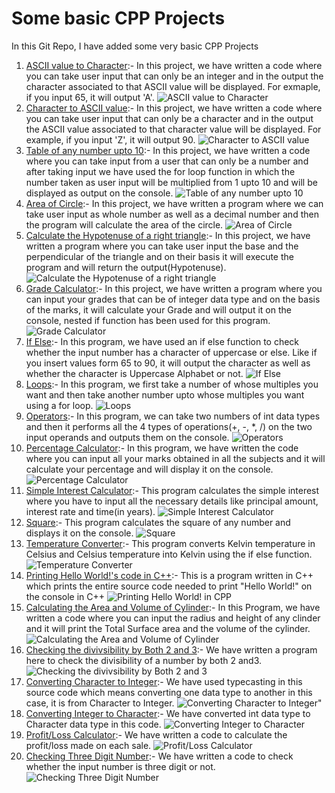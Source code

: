 # Some basic CPP Projects  
In this Git Repo, I have added some very basic CPP Projects
1. [ASCII value to Character](https://github.com/vaibhavvaishnav221/Some-basic-CPP-Projects/blob/main/ASCIItoCharacter.cpp "ASCII value to Character"):- In this project, we have written a code where you can take user input that can only be an integer and in the output the character associated to that ASCII value will be displayed. For exmaple, if you input 65, it will output 'A'.
![ASCII value to Character](https://github.com/vaibhavvaishnav221/Some-basic-CPP-Projects/blob/main/Screenshot%20(81).png "ASCII value to Character")
2. [Character to ASCII value](https://github.com/vaibhavvaishnav221/Some-basic-CPP-Projects/blob/main/CharactertoASCII.cpp "Character to ASCII value"):- In this project, we have written a code where you can take user input that can only be a character and in the output the ASCII value associated to that character value will be displayed. For example, if you input 'Z', it will output 90.
![Character to ASCII value](https://github.com/vaibhavvaishnav221/Some-basic-CPP-Projects/blob/main/Screenshot%20(83).png "Character to ASCII value")
3. [Table of any number upto 10](https://github.com/vaibhavvaishnav221/Some-basic-CPP-Projects/blob/main/Tableofanynumberupto10.cpp "Table of any number upto 10"):- In this project, we have written a code where you can take input from a user that can only be a number and after taking input we have used the for loop function in which the number taken as user input will be multiplied from 1 upto 10 and will be displayed as output on the console.
![Table of any number upto 10](https://github.com/vaibhavvaishnav221/Some-basic-CPP-Projects/blob/main/Screenshot%20(91).png "Table of any number upto 10")
4. [Area of Circle](https://github.com/vaibhavvaishnav221/Some-basic-CPP-Projects/blob/main/areaofcircle.cpp "Area of Circle"):- In this project, we have written a program where we can take user input as whole number as well as a decimal number and then the program will calculate the area of the circle.
![Area of Circle](https://github.com/vaibhavvaishnav221/Some-basic-CPP-Projects/blob/main/Screenshot%20(80).png "Area of Circle")
5. [Calculate the Hypotenuse of a right triangle](https://github.com/vaibhavvaishnav221/Some-basic-CPP-Projects/blob/main/calc_hypotenuse_of_right_triangle.cpp "Calculate the Hypotenuse of a right triangle"):- In this project, we have written a program where you can take user input the base and the perpendicular of the triangle and on their basis it will execute the program and will return the output(Hypotenuse).
![Calculate the Hypotenuse of a right triangle](https://github.com/vaibhavvaishnav221/Some-basic-CPP-Projects/blob/main/Screenshot%20(82).png "Calculate the Hypotenuse of a right triangle")
6. [Grade Calculator](https://github.com/vaibhavvaishnav221/Some-basic-CPP-Projects/blob/main/gradecalculator.cpp "Grade Calculator"):- In this project, we have written a program where you can input your grades that can be of integer data type and on the basis of the marks, it will calculate your Grade and will output it on the console, nested if function has been used for this program.
![Grade Calculator](https://github.com/vaibhavvaishnav221/Some-basic-CPP-Projects/blob/main/Screenshot%20(84).png "Grade Calculator")
7. [If Else](https://github.com/vaibhavvaishnav221/Some-basic-CPP-Projects/blob/main/ifelse.cpp "If Else"):- In this program, we have used an if else function to check whether the input number has a character of uppercase or else. Like if you insert values form 65 to 90, it will output the character as well as whether the character is Uppercase Alphabet or not.
![If Else](https://github.com/vaibhavvaishnav221/Some-basic-CPP-Projects/blob/main/Screenshot%20(85).png "If Else")
8. [Loops](https://github.com/vaibhavvaishnav221/Some-basic-CPP-Projects/blob/main/loops.cpp "Loops"):- In this program, we first take a number of whose multiples you want and then take another number upto whose multiples you want using a for loop.
![Loops](https://github.com/vaibhavvaishnav221/Some-basic-CPP-Projects/blob/main/Screenshot%20(86).png "Loops")
9. [Operators](https://github.com/vaibhavvaishnav221/Some-basic-CPP-Projects/blob/main/operators.cpp "Operators"):- In this program, we can take two numbers of int data types and then it performs all the 4 types of operations(+, -, *, /) on the two input operands and outputs them on the console.
![Operators](https://github.com/vaibhavvaishnav221/Some-basic-CPP-Projects/blob/main/Screenshot%20(87).png "Operators")
10. [Percentage Calculator](https://github.com/vaibhavvaishnav221/Some-basic-CPP-Projects/blob/main/percentage.cpp "Percentage Calculator"):- In this program, we have written the code where you can input all your marks obtained in all the subjects and it will calculate your percentage and will display it on the console.
![Percentage Calculator](https://github.com/vaibhavvaishnav221/Some-basic-CPP-Projects/blob/main/Screenshot%20(88).png "Percentage Calculator")
11. [Simple Interest Calculator](https://github.com/vaibhavvaishnav221/Some-basic-CPP-Projects/blob/main/simpleinterest.cpp "Simple Interest"):- This program calculates the simple interest where you have to input all the necessary details like principal amount, interest rate and time(in years).
![Simple Interest Calculator](https://github.com/vaibhavvaishnav221/Some-basic-CPP-Projects/blob/main/Screenshot%20(89).png "Simple Interest Calculator")
12. [Square](https://github.com/vaibhavvaishnav221/Some-basic-CPP-Projects/blob/main/square.cpp "Square"):- This program calculates the square of any number and displays it on the console.
![Square](https://github.com/vaibhavvaishnav221/Some-basic-CPP-Projects/blob/main/Screenshot%20(90).png "Square")
13. [Temperature Converter](https://github.com/vaibhavvaishnav221/Some-basic-CPP-Projects/blob/main/tempconverter.cpp "Temperature Converter"):- This program converts Kelvin temperature in Celsius and Celsius temperature into Kelvin using the if else function.
![Temperature Converter](https://github.com/vaibhavvaishnav221/Some-basic-CPP-Projects/blob/main/Screenshot%20(92).png "Temperature Converter")
14. [Printing Hello World!'s code in C++](https://github.com/vaibhavvaishnav221/Some-basic-CPP-Projects/blob/main/printing_helloworld's_code_in_Cpp.cpp "Printing Hello World!'s code in C++"):- This is a program written in C++ which prints the entire source code needed to print "Hello World!" on the console in C++
![Printing Hello World! in CPP](https://github.com/vaibhavvaishnav221/Some-basic-CPP-Projects/blob/main/Screenshot%20(101).png "Printing Hello World! in CPP")
15. [Calculating the Area and Volume of Cylinder](https://github.com/vaibhavvaishnav221/Some-basic-CPP-Projects/blob/main/calculating_area_and_volume_of_cylinder.cpp "Calculating the Area and Volume of Cylinder"):- In this Program, we have written a code where you can input the radius and height of any clinder and it will print the Total Surface area and the volume of the cylinder.
![Calculating the Area and Volume of Cylinder](https://github.com/vaibhavvaishnav221/Some-basic-CPP-Projects/blob/main/Screenshot%20(102).png "Calculating the Area and Volume of Cylinder")
16. [Checking the divivsibility by Both 2 and 3](https://github.com/vaibhavvaishnav221/Some-basic-CPP-Projects/blob/main/checking_the_divisibility_by_both_2_and_3.cpp "Checking the divivsibility by Both 2 and 3"):- We have written a program here to check the divisibility of a number by both 2 and3.
![Checking the divivsibility by Both 2 and 3](https://github.com/vaibhavvaishnav221/Some-basic-CPP-Projects/blob/main/Screenshot%20(103).png "Checking the divivsibility by Both 2 and 3")
17. [Converting Character to Integer](https://github.com/vaibhavvaishnav221/Some-basic-CPP-Projects/blob/main/converting_character_to_integer.cpp "Converting Character to Integer"):- We have used typecasting in this source code which means converting one data type to another in this case, it is from Character to Integer.
![Converting Character to Integer"](https://github.com/vaibhavvaishnav221/Some-basic-CPP-Projects/blob/main/Screenshot%20(104).png "Converting Character to Integer")
18. [Converting Integer to Character](https://github.com/vaibhavvaishnav221/Some-basic-CPP-Projects/blob/main/converting_integer_to_character.cpp "Converting Integer to Character"):- We have converted int data type to Character data type in this code.
![Converting Integer to Character](https://github.com/vaibhavvaishnav221/Some-basic-CPP-Projects/blob/main/Screenshot%20(105).png "Converting Integer to Character")
19. [Profit/Loss Calculator](https://github.com/vaibhavvaishnav221/Some-basic-CPP-Projects/blob/main/profit_loss_calculator.cpp "Profit/Loss Calculator"):- We have written a code to calculate the profit/loss made on each sale.
![Profit/Loss Calculator](https://github.com/vaibhavvaishnav221/Some-basic-CPP-Projects/blob/main/Screenshot%20(107).png "Profit/Loss Calculator")
20. [Checking Three Digit Number](https://github.com/vaibhavvaishnav221/Some-basic-CPP-Projects/blob/main/checking_three_digit_number.cpp "Checking Three Digit Number"):- We have written a code to check whether the input number is three digit or not.
![Checking Three Digit Number](https://github.com/vaibhavvaishnav221/Some-basic-CPP-Projects/blob/main/Screenshot%20(108).png "Checking Three Digit Number")
